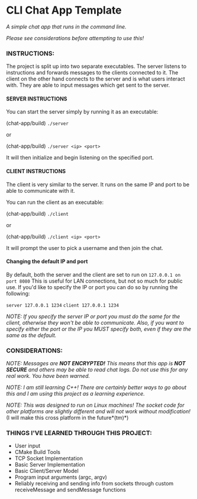 # CLI Chat App Template

*A simple chat app that runs in the command line.*

*Please see considerations before attempting to use this!*

### INSTRUCTIONS:

The project is split up into two separate executables. The server listens to instructions and forwards messages to the clients connected to it.
The client on the other hand connects to the server and is what users interact with. They are able to input messages which get sent to the server.

#### SERVER INSTRUCTIONS

You can start the server simply by running it as an executable:

(chat-app/build) `./server`

or

(chat-app/build) `./server <ip> <port>`

It will then initialize and begin listening on the specified port.

#### CLIENT INSTRUCTIONS

The client is very similar to the server. It runs on the same IP and port to be able to communicate with it.

You can run the client as an executable:

(chat-app/build) `./client`

or

(chat-app/build) `./client <ip> <port>`

It will prompt the user to pick a username and then join the chat.

#### Changing the default IP and port

By default, both the server and the client are set to run on `127.0.0.1 on port 8080`
This is useful for LAN connections, but not so much for public use. If you'd like to specify the IP or port you can do so by running the following:

`server 127.0.0.1 1234`
`client 127.0.0.1 1234`

*NOTE: If you specify the server IP or port you must do the same for the client, otherwise they won't be able to communicate.
Also, if you want to specify either the port or the IP you MUST specify both, even if they are the same as the default.*


### CONSIDERATIONS:

*NOTE: Messages are **NOT ENCRYPTED!** This means that this app is **NOT SECURE** and others may be able to read chat logs. Do not use this for any real work. You have been warned.*

*NOTE: I am still learning C++! There are certainly better ways to go about this and I am using this project as a learning experience.*

*NOTE: This was designed to run on Linux machines! The socket code for other platforms are slightly different and will not work without modification!* (I will make this cross platform in the future*(tm)*)

### THINGS I'VE LEARNED THROUGH THIS PROJECT:
  - User input
  - CMake Build Tools
  - TCP Socket Implementation
  - Basic Server Implementation
  - Basic Client/Server Model
  - Program input arguments (argc, argv)
  - Reliably receiving and sending info from sockets through custom receiveMessage and sendMessage functions

